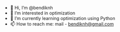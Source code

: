 - 👋 Hi, I’m @bendiknh
- 👀 I’m interested in optimization
- 🌱 I’m currently learning optimization using Python
- 📫 How to reach me: mail - bendiknh@gmail.com

<!---
bendiknh/bendiknh is a ✨ special ✨ repository because its `README.md` (this file) appears on your GitHub profile.
You can click the Preview link to take a look at your changes.
--->
